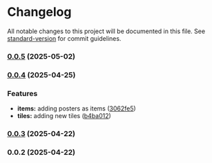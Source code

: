 # Changelog

All notable changes to this project will be documented in this file. See [standard-version](https://github.com/conventional-changelog/standard-version) for commit guidelines.

### [0.0.5](https://github.com/Dihgg/arianaland-posters/compare/v0.0.4...v0.0.5) (2025-05-02)

### [0.0.4](https://github.com/Dihgg/arianaland-posters/compare/v0.0.3...v0.0.4) (2025-04-25)


### Features

* **items:** adding posters as items ([3062fe5](https://github.com/Dihgg/arianaland-posters/commit/3062fe52623813b0d7a9b15c86e51e16b0f0c9e3))
* **tiles:** adding new tiles ([b4ba012](https://github.com/Dihgg/arianaland-posters/commit/b4ba01211ebd198d32b1decef049bd2630703d29))

### [0.0.3](https://github.com/Dihgg/arianaland-posters/compare/v0.0.2...v0.0.3) (2025-04-22)

### 0.0.2 (2025-04-22)
